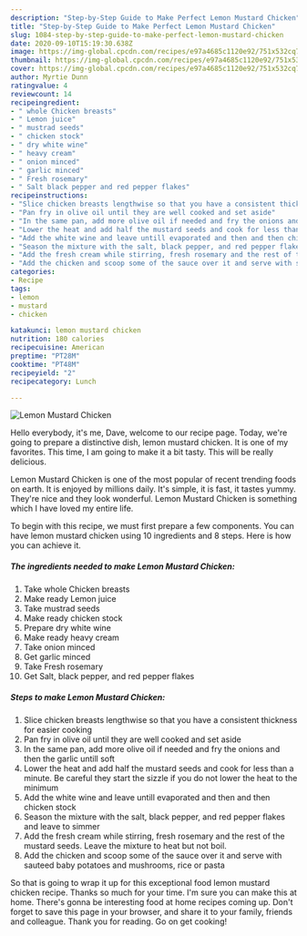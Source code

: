 ```yaml
---
description: "Step-by-Step Guide to Make Perfect Lemon Mustard Chicken"
title: "Step-by-Step Guide to Make Perfect Lemon Mustard Chicken"
slug: 1084-step-by-step-guide-to-make-perfect-lemon-mustard-chicken
date: 2020-09-10T15:19:30.638Z
image: https://img-global.cpcdn.com/recipes/e97a4685c1120e92/751x532cq70/lemon-mustard-chicken-recipe-main-photo.jpg
thumbnail: https://img-global.cpcdn.com/recipes/e97a4685c1120e92/751x532cq70/lemon-mustard-chicken-recipe-main-photo.jpg
cover: https://img-global.cpcdn.com/recipes/e97a4685c1120e92/751x532cq70/lemon-mustard-chicken-recipe-main-photo.jpg
author: Myrtie Dunn
ratingvalue: 4
reviewcount: 14
recipeingredient:
- " whole Chicken breasts"
- " Lemon juice"
- " mustrad seeds"
- " chicken stock"
- " dry white wine"
- " heavy cream"
- " onion minced"
- " garlic minced"
- " Fresh rosemary"
- " Salt black pepper and red pepper flakes"
recipeinstructions:
- "Slice chicken breasts lengthwise so that you have a consistent thickness for easier cooking"
- "Pan fry in olive oil until they are well cooked and set aside"
- "In the same pan, add more olive oil if needed and fry the onions and then the garlic untill soft"
- "Lower the heat and add half the mustard seeds and cook for less than a minute. Be careful they start the sizzle if you do not lower the heat to the minimum"
- "Add the white wine and leave untill evaporated and then and then chicken stock"
- "Season the mixture with the salt, black pepper, and red pepper flakes and leave to simmer"
- "Add the fresh cream while stirring, fresh rosemary and the rest of the mustard seeds. Leave the mixture to heat but not boil."
- "Add the chicken and scoop some of the sauce over it and serve with sauteed baby potatoes and mushrooms, rice or pasta"
categories:
- Recipe
tags:
- lemon
- mustard
- chicken

katakunci: lemon mustard chicken 
nutrition: 180 calories
recipecuisine: American
preptime: "PT28M"
cooktime: "PT48M"
recipeyield: "2"
recipecategory: Lunch

---
```



![Lemon Mustard Chicken](https://img-global.cpcdn.com/recipes/e97a4685c1120e92/751x532cq70/lemon-mustard-chicken-recipe-main-photo.jpg)

Hello everybody, it's me, Dave, welcome to our recipe page. Today, we're going to prepare a distinctive dish, lemon mustard chicken. It is one of my favorites. This time, I am going to make it a bit tasty. This will be really delicious.

Lemon Mustard Chicken is one of the most popular of recent trending foods on earth. It is enjoyed by millions daily. It's simple, it is fast, it tastes yummy. They're nice and they look wonderful. Lemon Mustard Chicken is something which I have loved my entire life.




To begin with this recipe, we must first prepare a few components. You can have lemon mustard chicken using 10 ingredients and 8 steps. Here is how you can achieve it.

<!--inarticleads1-->

##### The ingredients needed to make Lemon Mustard Chicken:

1. Take  whole Chicken breasts
1. Make ready  Lemon juice
1. Take  mustrad seeds
1. Make ready  chicken stock
1. Prepare  dry white wine
1. Make ready  heavy cream
1. Take  onion minced
1. Get  garlic minced
1. Take  Fresh rosemary
1. Get  Salt, black pepper, and red pepper flakes




<!--inarticleads2-->

##### Steps to make Lemon Mustard Chicken:

1. Slice chicken breasts lengthwise so that you have a consistent thickness for easier cooking
1. Pan fry in olive oil until they are well cooked and set aside
1. In the same pan, add more olive oil if needed and fry the onions and then the garlic untill soft
1. Lower the heat and add half the mustard seeds and cook for less than a minute. Be careful they start the sizzle if you do not lower the heat to the minimum
1. Add the white wine and leave untill evaporated and then and then chicken stock
1. Season the mixture with the salt, black pepper, and red pepper flakes and leave to simmer
1. Add the fresh cream while stirring, fresh rosemary and the rest of the mustard seeds. Leave the mixture to heat but not boil.
1. Add the chicken and scoop some of the sauce over it and serve with sauteed baby potatoes and mushrooms, rice or pasta




So that is going to wrap it up for this exceptional food lemon mustard chicken recipe. Thanks so much for your time. I'm sure you can make this at home. There's gonna be interesting food at home recipes coming up. Don't forget to save this page in your browser, and share it to your family, friends and colleague. Thank you for reading. Go on get cooking!
